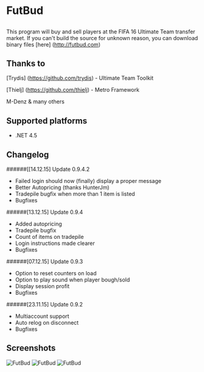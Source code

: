 # FutBud

## 
This program will buy and sell players at the FIFA 16 Ultimate Team transfer market.
If you can't build the source for unknown reason, you can download binary files [here] (http://futbud.com)

## Thanks to
 [Trydis] (https://github.com/trydis) - Ultimate Team Toolkit
 
 [Thielj] (https://github.com/thielj) - Metro Framework
 
 M-Denz & many others
 
## Supported platforms
- .NET 4.5

## Changelog

######[[14.12.15] Update 0.9.4.2
- Failed login should now (finally) display a proper message
- Better Autopricing (thanks HunterJm)
- Tradepile bugfix when more than 1 item is listed
- Bugfixes

######[13.12.15] Update 0.9.4
- Added autopricing
- Tradepile bugfix
- Count of items on tradepile
- Login instructions made clearer
- Bugfixes

######[07.12.15] Update 0.9.3
- Option to reset counters on load
- Option to play sound when player bough/sold
- Display session profit
- Bugfixes

######[23.11.15] Update 0.9.2
- Multiaccount support
- Auto relog on disconnect
- Bugfixes


## Screenshots

![FutBud](http://futbud.com/download/Main.png )
![FutBud](http://futbud.com/download/AddPlayer.png)
![FutBud](http://futbud.com/download/Settings.png)

